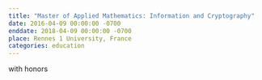 ```yaml
---
title: "Master of Applied Mathematics: Information and Cryptography"
date: 2016-04-09 00:00:00 -0700
enddate: 2018-04-09 00:00:00 -0700
place: Rennes 1 University, France
categories: education
---
```

with honors
